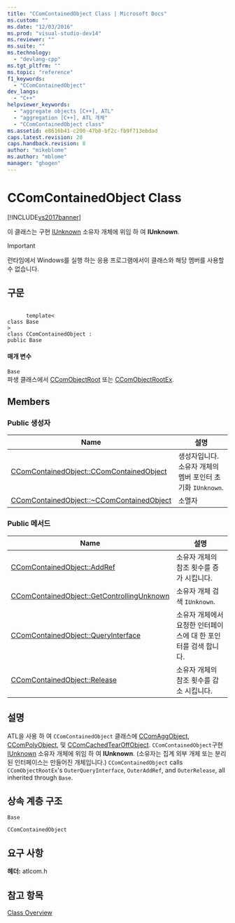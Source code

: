 ```yaml
---
title: "CComContainedObject Class | Microsoft Docs"
ms.custom: ""
ms.date: "12/03/2016"
ms.prod: "visual-studio-dev14"
ms.reviewer: ""
ms.suite: ""
ms.technology: 
  - "devlang-cpp"
ms.tgt_pltfrm: ""
ms.topic: "reference"
f1_keywords: 
  - "CComContainedObject"
dev_langs: 
  - "C++"
helpviewer_keywords: 
  - "aggregate objects [C++], ATL"
  - "aggregation [C++], ATL 개체"
  - "CComContainedObject class"
ms.assetid: e8616b41-c200-47b8-bf2c-fb9f713ebdad
caps.latest.revision: 20
caps.handback.revision: 8
author: "mikeblome"
ms.author: "mblome"
manager: "ghogen"
---
```

# CComContainedObject Class
[!INCLUDE[vs2017banner](../../assembler/inline/includes/vs2017banner.md)]

이 클래스는 구현  [IUnknown](http://msdn.microsoft.com/library/windows/desktop/ms680509) 소유자 개체에 위임 하 여  **IUnknown**.  
  
> [!IMPORTANT]
>  런타임에서 Windows를 실행 하는 응용 프로그램에서이 클래스와 해당 멤버를 사용할 수 없습니다.  
  
## 구문  
  
```  
  
      template<  
class Base   
>  
class CComContainedObject :  
public Base  
```  
  
#### 매개 변수  
 `Base`  
 파생 클래스에서  [CComObjectRoot](../../atl/reference/ccomobjectroot-class.md) 또는  [CComObjectRootEx](../../atl/reference/ccomobjectrootex-class.md).  
  
## Members  
  
### Public 생성자  
  
|Name|설명|  
|----------|--------|  
|[CComContainedObject::CComContainedObject](../Topic/CComContainedObject::CComContainedObject.md)|생성자입니다.  소유자 개체의 멤버 포인터 초기화 `IUnknown`.|  
|[CComContainedObject::~CComContainedObject](../Topic/CComContainedObject::~CComContainedObject.md)|소멸자|  
  
### Public 메서드  
  
|Name|설명|  
|----------|--------|  
|[CComContainedObject::AddRef](../Topic/CComContainedObject::AddRef.md)|소유자 개체의 참조 횟수를 증가 시킵니다.|  
|[CComContainedObject::GetControllingUnknown](../Topic/CComContainedObject::GetControllingUnknown.md)|소유자 개체 검색 `IUnknown`.|  
|[CComContainedObject::QueryInterface](../Topic/CComContainedObject::QueryInterface.md)|소유자 개체에서 요청한 인터페이스에 대 한 포인터를 검색 합니다.|  
|[CComContainedObject::Release](../Topic/CComContainedObject::Release.md)|소유자 개체의 참조 횟수를 감소 시킵니다.|  
  
## 설명  
 ATL을 사용 하 여 `CComContainedObject` 클래스에  [CComAggObject](../../atl/reference/ccomaggobject-class.md),  [CComPolyObject](../../atl/reference/ccompolyobject-class.md), 및  [CComCachedTearOffObject](../../atl/reference/ccomcachedtearoffobject-class.md).  `CComContainedObject`구현  [IUnknown](http://msdn.microsoft.com/library/windows/desktop/ms680509) 소유자 개체에 위임 하 여  **IUnknown**.  \(소유자는 집계 외부 개체 또는 분리 된 인터페이스는 만들어진 개체입니다.\) `CComContainedObject` calls `CComObjectRootEx`'s `OuterQueryInterface`, `OuterAddRef`, and `OuterRelease`, all inherited through `Base`.  
  
## 상속 계층 구조  
 `Base`  
  
 `CComContainedObject`  
  
## 요구 사항  
 **헤더:**  atlcom.h  
  
## 참고 항목  
 [Class Overview](../../atl/atl-class-overview.md)